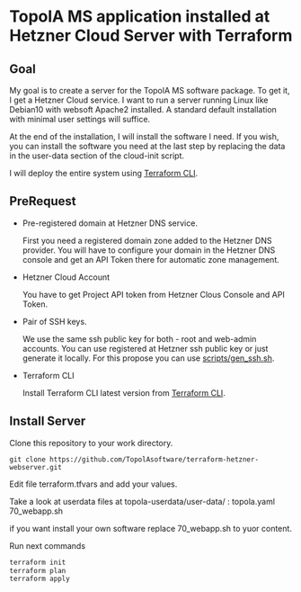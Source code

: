 # TopolA MS application installed at Hetzner Cloud Server with Terraform

## Goal

My goal is to create a server for the TopolA MS software package. To get it, I get a Hetzner Cloud service.
I want to run a server running Linux like Debian10 with websoft Apache2 installed.
A standard default installation with minimal user settings will suffice.

At the end of the installation, I will install the software I need.
If you wish, you can install the software you need at the last step by replacing
the data in the user-data section of the cloud-init script. 

I will deploy the entire system using [Terraform CLI](https://www.terraform.io/downloads.html).

## PreRequest

- Pre-registered domain at Hetzner DNS service.

  First you need a registered domain zone added to the Hetzner DNS provider.
  You will have to configure your domain in the Hetzner DNS console
  and get an API Token there for automatic zone management.

- Hetzner Cloud Account

  You have to get Project API token from Hetzner Clous Console and API Token.

- Pair of SSH keys.

  We use the same ssh public key for both -  root and web-admin accounts.
  You can use registered at Hetzner ssh public key or just generate it
  locally. For this propose you can use [scripts/gen_ssh.sh](./scripts/).

- Terraform CLI

  Install Terraform CLI latest version from [Terraform CLI](https://www.terraform.io/downloads.html).
 

## Install Server

Clone this repository to your work directory.

`git clone https://github.com/TopolAsoftware/terraform-hetzner-webserver.git`
  
Edit file terraform.tfvars and add your values.

Take a look at userdata files at topola-userdata/user-data/ :
    topola.yaml
    70_webapp.sh

  if you want install your own software replace 70_webapp.sh to yuor content.

Run next commands

```sh
terraform init
terraform plan
terraform apply
```


